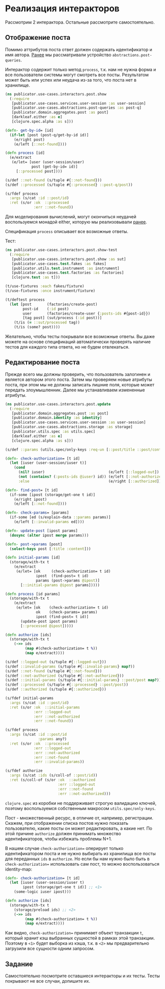 # Реализация интеракторов

Рассмотрим 2 интерактора. Остальные рассмотрите самостоятельно.

## Отображение поста

Помимо аттрибутов поста ответ должен содержать идентификатор и имя автора.
[Ранее](/3-core/2-use-cases/4-queries) мы рассматривали устройство `abstractions.post-queries`.

Интерактор содержит только метод `process`, т.к. нам не нужна форма и все пользователи
системы могут смотреть все посты. Результатом может быть или успех или неудача из-за того,
что поста нет в хранилище.

```clojure
(ns publicator.use-cases.interactors.post.show
  (:require
   [publicator.use-cases.services.user-session :as user-session]
   [publicator.use-cases.abstractions.post-queries :as post-q]
   [publicator.domain.aggregates.post :as post]
   [darkleaf.either :as e]
   [clojure.spec.alpha :as s]))

(defn- get-by-id= [id]
  (if-let [post (post-q/get-by-id id)]
    (e/right post)
    (e/left [::not-found])))

(defn process [id]
  (e/extract
   (e/let= [user (user-session/user)
            post (get-by-id= id)]
     [::processed post])))

(s/def ::not-found (s/tuple #{::not-found}))
(s/def ::processed (s/tuple #{::processed} ::post-q/post))

(s/fdef process
  :args (s/cat :id ::post/id)
  :ret (s/or :ok  ::processed
             :err ::not-found))
```

Для моделирования вычислений, могут окончиться неудачей воспользуемся монадой either,
которую мы реализовывали [ранее](/1-clojure/7-either).

Спецификация `process` описывает все возможные ответы.

Тест:

```clojure
(ns publicator.use-cases.interactors.post.show-test
  (:require
   [publicator.use-cases.interactors.post.show :as sut]
   [publicator.use-cases.test.fakes :as fakes]
   [publicator.utils.test.instrument :as instrument]
   [publicator.use-cases.test.factories :as factories]
   [clojure.test :as t]))

(t/use-fixtures :each fakes/fixture)
(t/use-fixtures :once instrument/fixture)

(t/deftest process
  (let [post       (factories/create-post)
        post-id    (:id post)
        user       (factories/create-user {:posts-ids #{post-id}})
        [tag post] (sut/process (:id post))]
    (t/is (= ::sut/processed tag))
    (t/is (some? post))))
```

Желательно, чтобы тесты покрывали все возможные ответы. Вы даже можете на основе спецификаций
автоматически проверять наличие тестов для каждого типа ответа, но не будем отвлекаться.

## Редактирование поста

Прежде всего мы должны проверить, что пользователь залогинен и является автором этого поста.
Затем мы проверяем новые атрибуты поста, при этом мы не должны записать лишние поля,
которые может передать злоумышленник.
Далее мы устанавливаем измененные атрибуты.

```clojure
(ns publicator.use-cases.interactors.post.update
  (:require
   [publicator.domain.aggregates.post :as post]
   [publicator.domain.identity :as identity]
   [publicator.use-cases.services.user-session :as user-session]
   [publicator.use-cases.abstractions.storage :as storage]
   [publicator.utils.spec :as utils.spec]
   [darkleaf.either :as e]
   [clojure.spec.alpha :as s]))

(s/def ::params (utils.spec/only-keys :req-un [::post/title ::post/content]))

(defn- check-authorization= [t id]
  (let [iuser (user-session/iuser t)]
    (cond
      (nil? iuser)                             (e/left [::logged-out])
      (not (contains? (:posts-ids @iuser) id)) (e/left [::not-authorized])
      :else                                    (e/right [::authorized]))))

(defn- find-post= [t id]
  (if-some [ipost (storage/get-one t id)]
    (e/right ipost)
    (e/left [::not-found])))

(defn- check-params= [params]
  (if-some [ed (s/explain-data ::params params)]
    (e/left [::invalid-params ed])))

(defn- update-post [ipost params]
  (dosync (alter ipost merge params)))

(defn- post->params [post]
  (select-keys post [:title :content]))

(defn initial-params [id]
  (storage/with-tx t
    (e/extract
     (e/let= [ok     (check-authorization= t id)
              ipost  (find-post= t id)
              params (post->params @ipost)]
       [::initial-params @ipost params]))))

(defn process [id params]
  (storage/with-tx t
    (e/extract
     (e/let= [ok    (check-authorization= t id)
              ok    (check-params= params)
              ipost (find-post= t id)]
       (update-post ipost params)
       [::processed @ipost]))))

(defn authorize [ids]
  (storage/with-tx t
    (->> ids
         (map #(check-authorization= t %))
         (map e/extract))))

(s/def ::logged-out (s/tuple #{::logged-out}))
(s/def ::invalid-params (s/tuple #{::invalid-params} map?))
(s/def ::not-found (s/tuple #{::not-found}))
(s/def ::not-authorized (s/tuple #{::not-authorized}))
(s/def ::initial-params (s/tuple #{::initial-params} ::post/post map?))
(s/def ::processed (s/tuple #{::processed} ::post/post))
(s/def ::authorized (s/tuple #{::authorized}))

(s/fdef initial-params
  :args (s/cat :id ::post/id)
  :ret (s/or :ok  ::initial-params
             :err ::logged-out
             :err ::not-authorized
             :err ::not-found))

(s/fdef process
  :args (s/cat :id ::post/id
               :params any?)
  :ret (s/or :ok  ::processed
             :err ::logged-out
             :err ::not-authorized
             :err ::not-found
             :err ::invalid-params))

(s/fdef authorize
  :args (s/cat :ids (s/coll-of ::post/id))
  :ret (s/coll-of (s/or :ok  ::authorized
                        :err ::logged-out
                        :err ::not-found
                        :err ::not-authorized)))

```

`clojure.spec` из коробки не поддерживает строгую валидацию ключей, поэтому воспользуемся
собственным макросом `utils.spec/only-keys`.

Пост - множественный ресурс, в отличие от, например, регистрации.
Скажем, при отображении списка постов нужно показать пользователю,
какие посты он может редактировать, а какие нет.
По этой причине `authorize` должен принимать множество идентификаторов,
чтобы избежать проблемы N+1.

В нашем случае `check-authorization=` оперирует только идентификатором поста и не нужно
выбирать из хранилища все посты для переданных `ids` в `authorize`.
Но если бы нам нужно было быть в `check-authorization=` использовать сам пост, то можно
воспользоваться identity-map:

```clojure
(defn- check-authorization= [t id]
  (let [iuser (user-session/iuser t)
        ipost (storage/get-one t id)] ;; <1>
    (some-logic iuser ipost)))

(defn authorize [ids]
  (storage/with-tx t
    (storage/preload ids) ;; <2>
    (->> ids
         (map #(check-authorization= t %))
         (map e/extract))))
```

Как видно, `check-authorization=` принимает объект транзакции `t`, который хранит
кэш выбранных сущностей в рамках этой транзакции. Поэтому в `<1>` будет выборка из кэша,
т.к. в `<2>` мы предварительно загрузили все сущности одним запросом.

## Задание

Самостоятельно посмотрите оставшиеся интеракторы и их тесты.
Тесты покрывают не все случаи, допишите их.
